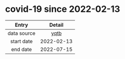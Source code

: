 # covid-19 since 2022-02-13

| Entry | Detail |
| :-: | :-: |
| data source | [yqtb](https://wsjkw.sh.gov.cn/yqtb/index.html) |
| start date | 2022-02-13 |
| end date | 2022-07-15 |
